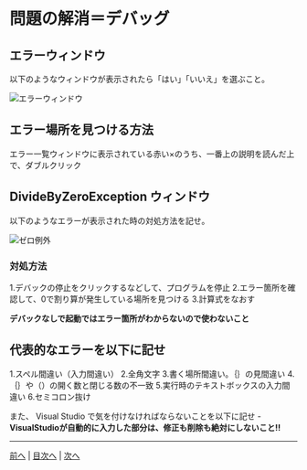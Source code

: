 # 問題の解消＝デバッグ

## エラーウィンドウ
以下のようなウィンドウが表示されたら「はい」「いいえ」を選ぶこと。

![エラーウィンドウ](imgs/0300.png)

## エラー場所を見つける方法
エラー一覧ウィンドウに表示されている赤い×のうち、一番上の説明を読んだ上で、ダブルクリック


## DivideByZeroException ウィンドウ
以下のようなエラーが表示された時の対処方法を記せ。

![ゼロ例外](imgs/0301.png)

### 対処方法
1.デバックの停止をクリックするなどして、プログラムを停止
2.エラー箇所を確認して、0で割り算が発生している場所を見つける
3.計算式をなおす

**デバックなしで起動ではエラー箇所がわからないので使わないこと**

## 代表的なエラーを以下に記せ
1.スペル間違い（入力間違い）
2.全角文字
3.書く場所間違い。｛｝の見間違い
4.｛｝や（）の開く数と閉じる数の不一致
5.実行時のテキストボックスの入力間違い
6.セミコロン抜け

また、 Visual Studio で気を付けなければならないことを以下に記せ
-**VisualStudioが自動的に入力した部分は、修正も削除も絶対にしないこと!!**

---

[前へ](README.md#%E3%83%97%E3%83%AD%E3%82%B0%E3%83%A9%E3%83%9F%E3%83%B3%E3%82%B0%E3%81%AE%E8%82%9D) | [目次へ](README.md#%E7%9B%AE%E6%AC%A1) | [次へ](04.md)
